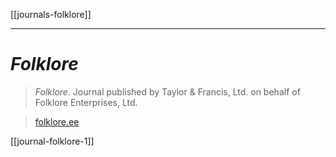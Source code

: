 [[journals-folklore]]

---

#  *Folklore*

> *Folklore*. Journal published by Taylor & Francis, Ltd. on behalf of Folklore Enterprises, Ltd.

> [folklore.ee](https://www.folklore.ee/folklore/ksisu.htm)

[[journal-folklore-1]]
